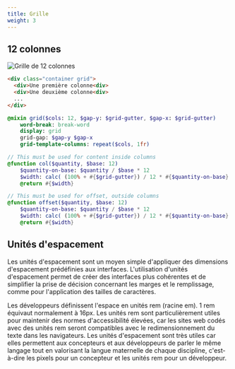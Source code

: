 ```yaml
---
title: Grille
weight: 3
---
```


## 12 colonnes 

![Grille de 12 colonnes](/images/grille/grille.png)

```html
<div class="container grid">
  <div>Une première colonne<div>
  <div>Une deuxième colonne<div>
  ...
</div>
```

```sass {filename="mixins.sass"}
@mixin grid($cols: 12, $gap-y: $grid-gutter, $gap-x: $grid-gutter)
    word-break: break-word
    display: grid
    grid-gap: $gap-y $gap-x
    grid-template-columns: repeat($cols, 1fr)
```


```sass {filename="functions.sass"}
// This must be used for content inside columns
@function col($quantity, $base: 12)
    $quantity-on-base: $quantity / $base * 12
    $width: calc( (100% + #{$grid-gutter}) / 12 * #{$quantity-on-base} - #{$grid-gutter} )
    @return #{$width}

// This must be used for offset, outside columns
@function offset($quantity, $base: 12)
    $quantity-on-base: $quantity / $base * 12
    $width: calc( (100% + #{$grid-gutter}) / 12 * #{$quantity-on-base} )
    @return #{$width}
```



## Unités d'espacement

Les unités d'espacement sont un moyen simple d'appliquer des dimensions d'espacement prédéfinies aux interfaces. L'utilisation d'unités d'espacement permet de créer des interfaces plus cohérentes et de simplifier la prise de décision concernant les marges et le remplissage, comme pour l'application des tailles de caractères.

Les développeurs définissent l'espace en unités rem (racine em). 1 rem équivaut normalement à 16px. Les unités rem sont particulièrement utiles pour maintenir des normes d'accessibilité élevées, car les sites web codés avec des unités rem seront compatibles avec le redimensionnement du texte dans les navigateurs. Les unités d'espacement sont très utiles car elles permettent aux concepteurs et aux développeurs de parler le même langage tout en valorisant la langue maternelle de chaque discipline, c'est-à-dire les pixels pour un concepteur et les unités rem pour un développeur.

